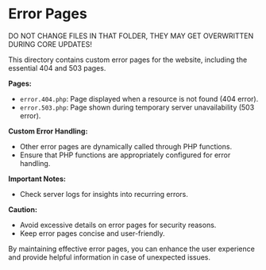 # Error Pages

DO NOT CHANGE FILES IN THAT FOLDER, THEY MAY GET OVERWRITTEN DURING CORE UPDATES!

This directory contains custom error pages for the website, including the essential 404 and 503 pages.

**Pages:**
- `error.404.php`: Page displayed when a resource is not found (404 error).
- `error.503.php`: Page shown during temporary server unavailability (503 error).

**Custom Error Handling:**
- Other error pages are dynamically called through PHP functions.
- Ensure that PHP functions are appropriately configured for error handling.

**Important Notes:**
- Check server logs for insights into recurring errors.

**Caution:**
- Avoid excessive details on error pages for security reasons.
- Keep error pages concise and user-friendly.

By maintaining effective error pages, you can enhance the user experience and provide helpful information in case of unexpected issues.
